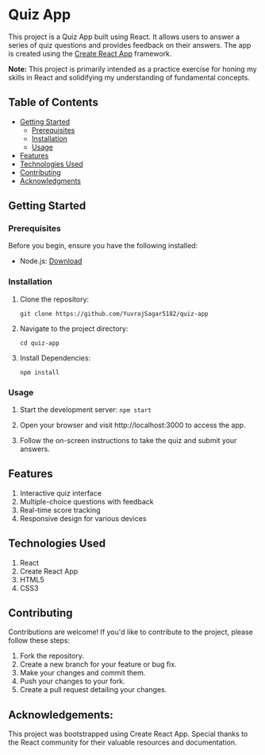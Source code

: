 # Quiz App

This project is a Quiz App built using React. It allows users to answer a series of quiz questions and provides feedback on their answers. The app is created using the [Create React App](https://github.com/facebook/create-react-app) framework.

**Note:** This project is primarily intended as a practice exercise for honing my skills in React and solidifying my understanding of fundamental concepts.

## Table of Contents

- [Getting Started](#getting-started)
  - [Prerequisites](#prerequisites)
  - [Installation](#installation)
  - [Usage](#usage)
- [Features](#features)
- [Technologies Used](#technologies-used)
- [Contributing](#contributing)
- [Acknowledgments](#acknowledgments)

## Getting Started

### Prerequisites

Before you begin, ensure you have the following installed:

- Node.js: [Download](https://nodejs.org/)

### Installation

1. Clone the repository:

   `git clone https://github.com/YuvrajSagar5182/quiz-app`

2. Navigate to the project directory:

   `cd quiz-app`

3. Install Dependencies:

   `npm install`

### Usage

1. Start the development server:
   `npm start`

2. Open your browser and visit http://localhost:3000 to access the app.

3. Follow the on-screen instructions to take the quiz and submit your answers.

## Features

1. Interactive quiz interface
2. Multiple-choice questions with feedback
3. Real-time score tracking
4. Responsive design for various devices

## Technologies Used

1. React
2. Create React App
3. HTML5
4. CSS3

## Contributing

Contributions are welcome! If you'd like to contribute to the project, please follow these steps:

1. Fork the repository.
2. Create a new branch for your feature or bug fix.
3. Make your changes and commit them.
4. Push your changes to your fork.
5. Create a pull request detailing your changes.

## Acknowledgements:

This project was bootstrapped using Create React App.
Special thanks to the React community for their valuable resources and documentation.
